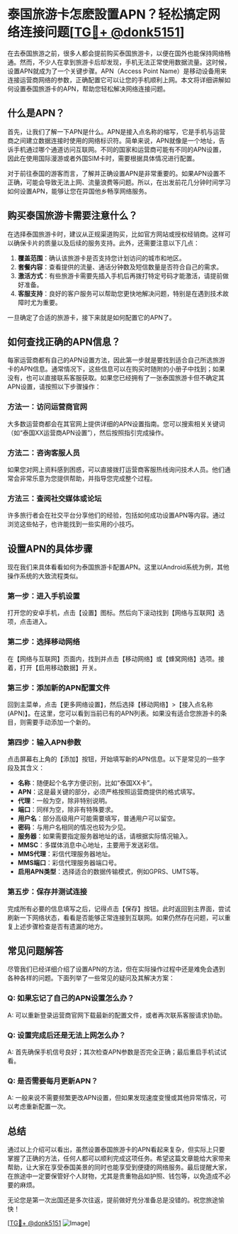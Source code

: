 # 泰国旅游卡怎麽設置APN？轻松搞定网络连接问题[[TG💪+ @donk5151](https://t.me/s/donk5151)]

在去泰国旅游之前，很多人都会提前购买泰国旅游卡，以便在国外也能保持网络畅通。然而，不少人在拿到旅游卡后却发现，手机无法正常使用数据流量。这时候，设置APN就成为了一个关键步骤。APN（Access Point Name）是移动设备用来连接运营商网络的参数，正确配置它可以让您的手机顺利上网。本文将详细讲解如何设置泰国旅游卡的APN，帮助您轻松解决网络连接问题。

## 什么是APN？

首先，让我们了解一下APN是什么。APN是接入点名称的缩写，它是手机与运营商之间建立数据连接时使用的网络标识符。简单来说，APN就像是一个地址，告诉手机通过哪个通道访问互联网。不同的国家和运营商可能有不同的APN设置，因此在使用国际漫游或者外国SIM卡时，需要根据具体情况进行配置。

对于前往泰国的游客而言，了解并正确设置APN是非常重要的。如果APN设置不正确，可能会导致无法上网、流量浪费等问题。所以，在出发前花几分钟时间学习如何设置APN，能够让您在异国他乡畅享网络服务。

## 购买泰国旅游卡需要注意什么？

在选择泰国旅游卡时，建议从正规渠道购买，比如官方网站或授权经销商。这样可以确保卡片的质量以及后续的服务支持。此外，还需要注意以下几点：

1. **覆盖范围**：确认该旅游卡是否支持您计划访问的城市和地区。
2. **套餐内容**：查看提供的流量、通话分钟数及短信数量是否符合自己的需求。
3. **激活方式**：有些旅游卡需要先插入手机后再拨打特定号码才能激活，请提前做好准备。
4. **客服支持**：良好的客户服务可以帮助您更快地解决问题，特别是在遇到技术故障时尤为重要。

一旦确定了合适的旅游卡，接下来就是如何配置它的APN了。

## 如何查找正确的APN信息？

每家运营商都有自己的APN设置方法，因此第一步就是要找到适合自己所选旅游卡的APN信息。通常情况下，这些信息可以在购买时随附的小册子中找到；如果没有，也可以直接联系客服获取。如果您已经拥有了一张泰国旅游卡但不确定其APN设置，请按照以下步骤操作：

### 方法一：访问运营商官网
大多数运营商都会在其官网上提供详细的APN设置指南。您可以搜索相关关键词（如“泰国XX运营商APN设置”），然后按照指引完成操作。

### 方法二：咨询客服人员
如果您对网上资料感到困惑，可以直接拨打运营商客服热线询问技术人员。他们通常会非常乐意为您提供帮助，并指导您完成整个过程。

### 方法三：查阅社交媒体或论坛
许多旅行者会在社交平台分享他们的经验，包括如何成功设置APN等内容。通过浏览这些帖子，也许能找到一些实用的小技巧。

## 设置APN的具体步骤

现在我们来具体看看如何为泰国旅游卡配置APN。这里以Android系统为例，其他操作系统的大致流程类似。

### 第一步：进入手机设置
打开您的安卓手机，点击【设置】图标。然后向下滚动找到【网络与互联网】选项，点击进入。

### 第二步：选择移动网络
在【网络与互联网】页面内，找到并点击【移动网络】或【蜂窝网络】选项。接着，打开【启用移动数据】开关。

### 第三步：添加新的APN配置文件
回到主菜单，点击【更多网络设置】，然后选择【移动网络】>【接入点名称(APN)】。在这里，您可以看到当前已有的APN列表。如果没有适合您旅游卡的条目，则需要手动添加一个新的。

### 第四步：输入APN参数
点击屏幕右上角的【添加】按钮，开始填写新的APN信息。以下是常见的一些字段及其含义：

- **名称**：随便起个名字方便识别，比如“泰国XX卡”。
- **APN**：这是最关键的部分，必须严格按照运营商提供的格式填写。
- **代理**：一般为空，除非特别说明。
- **端口**：同样为空，除非有特殊要求。
- **用户名**：部分高级用户可能需要填写，普通用户可以留空。
- **密码**：与用户名相同的情况也较为少见。
- **服务器**：如果需要指定服务器地址的话，请根据实际情况输入。
- **MMSC**：多媒体消息中心地址，主要用于发送彩信。
- **MMS代理**：彩信代理服务器地址。
- **MMS端口**：彩信代理服务器端口号。
- **启用APN类型**：选择适合的数据传输模式，例如GPRS、UMTS等。

### 第五步：保存并测试连接
完成所有必要的信息填写之后，记得点击【保存】按钮。此时返回到主界面，尝试刷新一下网络状态，看看是否能够正常连接到互联网。如果仍然存在问题，可以重复上述步骤检查是否有遗漏的地方。

## 常见问题解答

尽管我们已经详细介绍了设置APN的方法，但在实际操作过程中还是难免会遇到各种各样的问题。下面列举了一些常见的疑问及其解决方案：

### Q: 如果忘记了自己的APN设置怎么办？
A: 可以重新登录运营商官网下载最新的配置文件，或者再次联系客服请求协助。

### Q: 设置完成后还是无法上网怎么办？
A: 首先确保手机信号良好；其次检查APN参数是否完全正确；最后重启手机试试看。

### Q: 是否需要每月更新APN？
A: 一般来说不需要频繁更改APN设置，但如果发现速度变慢或其他异常情况，可以考虑重新配置一次。

## 总结

通过以上介绍可以看出，虽然设置泰国旅游卡的APN看起来复杂，但实际上只要掌握了正确的方法，任何人都可以顺利完成这项任务。希望这篇文章能给大家带来帮助，让大家在享受泰国美景的同时也能享受到便捷的网络服务。最后提醒大家，在旅途中一定要保管好个人财物，尤其是贵重物品如护照、钱包等，以免造成不必要的麻烦。

无论您是第一次出国还是多次往返，提前做好充分准备总是没错的。祝您旅途愉快！

[[TG💪+ @donk5151](https://t.me/s/donk5151) ![Image](https://i.postimg.cc/rwNCRYN7/Snipaste-2025-04-30-17-27-05.png)]